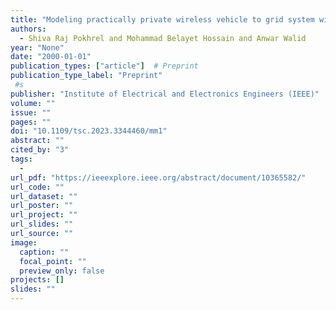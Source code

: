 ```yaml
---
title: "Modeling practically private wireless vehicle to grid system with federated reinforcement learning"
authors:
  - Shiva Raj Pokhrel and Mohammad Belayet Hossain and Anwar Walid
year: "None"
date: "2000-01-01"
publication_types: ["article"]  # Preprint
publication_type_label: "Preprint"
 #s
publisher: "Institute of Electrical and Electronics Engineers (IEEE)"
volume: ""
issue: ""
pages: ""
doi: "10.1109/tsc.2023.3344460/mm1"
abstract: ""
cited_by: "3"
tags:
  - 
url_pdf: "https://ieeexplore.ieee.org/abstract/document/10365582/"
url_code: ""
url_dataset: ""
url_poster: ""
url_project: ""
url_slides: ""
url_source: ""
image:
  caption: ""
  focal_point: ""
  preview_only: false
projects: []
slides: ""
---
```

